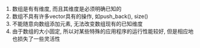 1. 数组是有有维度, 而且其维度是必须明确已知的
2. 数组不具有许多vector具有的操作, 如push_back(), size()
3. 不能随意向数组添加元素, 无法改变数组现有的已知维度
4. 由于数组的大小固定, 所以对某些特殊的应用程序的运行性能较好, 但是相应地也损失了一些灵活性